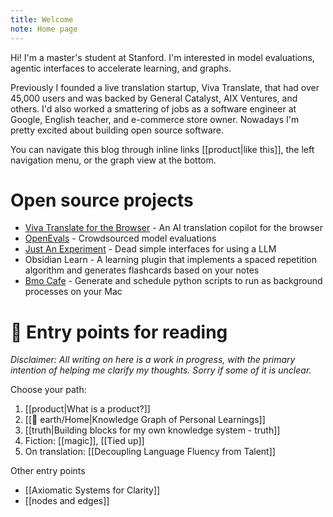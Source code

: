 ```yaml
---
title: Welcome
note: Home page
---
```

Hi! I'm a master's student at Stanford. I'm interested in model evaluations, agentic interfaces to accelerate learning, and graphs.

Previously I founded a live translation startup, Viva Translate, that had over 45,000 users and was backed by General Catalyst, AIX Ventures, and others. I'd also worked a smattering of jobs as a software engineer at Google, English teacher, and e-commerce store owner. Nowadays I'm pretty excited about building open source software. 

You can navigate this blog through inline links [[product|like this]], the left navigation menu, or the graph view at the bottom.

# Open source projects
- [Viva Translate for the Browser](https://github.com/just-an-experiment/viva-translate) - An AI translation copilot for the browser
- [OpenEvals](https://github.com/openevals/evals) - Crowdsourced model evaluations
- [Just An Experiment](https://justanexperiment.com/) - Dead simple interfaces for using a LLM
- Obsidian Learn - A learning plugin that implements a spaced repetition algorithm and generates flashcards based on your notes
- [Bmo Cafe](https://github.com/belindamo/bmo-cafe) - Generate and schedule python scripts to run as background processes on your Mac

# 🔗 Entry points for reading
*Disclaimer: All writing on here is a work in progress, with the primary intention of helping me clarify my thoughts. Sorry if some of it is unclear.* 

Choose your path:
1. [[product|What is a product?]]
2. [[🏡 earth/Home|Knowledge Graph of Personal Learnings]]
3. [[truth|Building blocks for my own knowledge system - truth]]
4. Fiction: [[magic]], [[Tied up]]
5. On translation: [[Decoupling Language Fluency from Talent]]

Other entry points 
- [[Axiomatic Systems for Clarity]]
- [[nodes and edges]]


